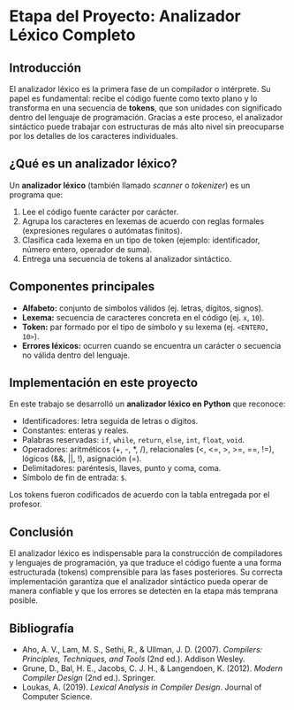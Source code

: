 # Etapa del Proyecto: Analizador Léxico Completo

## Introducción
El analizador léxico es la primera fase de un compilador o intérprete. Su papel es fundamental: recibe el código fuente como texto plano y lo transforma en una secuencia de **tokens**, que son unidades con significado dentro del lenguaje de programación. Gracias a este proceso, el analizador sintáctico puede trabajar con estructuras de más alto nivel sin preocuparse por los detalles de los caracteres individuales.

## ¿Qué es un analizador léxico?
Un **analizador léxico** (también llamado *scanner* o *tokenizer*) es un programa que:
1. Lee el código fuente carácter por carácter.  
2. Agrupa los caracteres en lexemas de acuerdo con reglas formales (expresiones regulares o autómatas finitos).  
3. Clasifica cada lexema en un tipo de token (ejemplo: identificador, número entero, operador de suma).  
4. Entrega una secuencia de tokens al analizador sintáctico.

## Componentes principales
- **Alfabeto:** conjunto de símbolos válidos (ej. letras, dígitos, signos).  
- **Lexema:** secuencia de caracteres concreta en el código (ej. `x`, `10`).  
- **Token:** par formado por el tipo de símbolo y su lexema (ej. `<ENTERO, 10>`).  
- **Errores léxicos:** ocurren cuando se encuentra un carácter o secuencia no válida dentro del lenguaje.  

## Implementación en este proyecto
En este trabajo se desarrolló un **analizador léxico en Python** que reconoce:
- Identificadores: letra seguida de letras o dígitos.  
- Constantes: enteras y reales.  
- Palabras reservadas: `if`, `while`, `return`, `else`, `int`, `float`, `void`.  
- Operadores: aritméticos (+, -, *, /), relacionales (<, <=, >, >=, ==, !=), lógicos (&&, ||, !), asignación (=).  
- Delimitadores: paréntesis, llaves, punto y coma, coma.  
- Símbolo de fin de entrada: `$`.  

Los tokens fueron codificados de acuerdo con la tabla entregada por el profesor.

## Conclusión
El analizador léxico es indispensable para la construcción de compiladores y lenguajes de programación, ya que traduce el código fuente a una forma estructurada (tokens) comprensible para las fases posteriores. Su correcta implementación garantiza que el analizador sintáctico pueda operar de manera confiable y que los errores se detecten en la etapa más temprana posible.

## Bibliografía
- Aho, A. V., Lam, M. S., Sethi, R., & Ullman, J. D. (2007). *Compilers: Principles, Techniques, and Tools* (2nd ed.). Addison Wesley.  
- Grune, D., Bal, H. E., Jacobs, C. J. H., & Langendoen, K. (2012). *Modern Compiler Design* (2nd ed.). Springer.  
- Loukas, A. (2019). *Lexical Analysis in Compiler Design*. Journal of Computer Science.  
